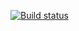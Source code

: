 [![Build status](https://ci.appveyor.com/api/projects/status/fqeor7xe4t6w0f8w?svg=true)](https://ci.appveyor.com/project/shutnikmiit/ahjcodedom)